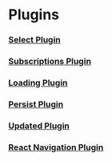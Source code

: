 # Plugins

### [Select Plugin](../plugins/select)

### [Subscriptions Plugin](../plugins/subscriptions)

### [Loading Plugin](../plugins/loading)

### [Persist Plugin](../plugins/persist)

### [Updated Plugin](../plugins/updated)

### [React Navigation Plugin](../plugins/react-navigation)
